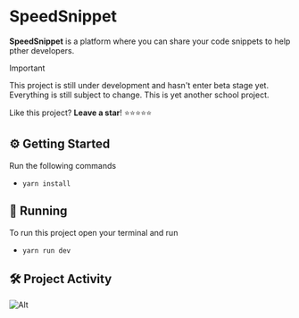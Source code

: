 # SpeedSnippet

**SpeedSnippet** is a platform where you can share your code snippets to help pther developers.

> [!IMPORTANT]  
> This project is still under development and hasn't enter beta stage yet. Everything is still subject to change. This is yet another school project.

Like this project? **Leave a star**! ⭐⭐⭐⭐⭐

## ⚙️ Getting Started

Run the following commands

-   `yarn install`

## 🚀 Running

To run this project open your terminal and run

-   `yarn run dev`

## 🛠️ Project Activity

![Alt](https://repobeats.axiom.co/api/embed/3d19be24c0d5efeba949257cf2e915a12ab8c00f.svg "Repobeats analytics image")
